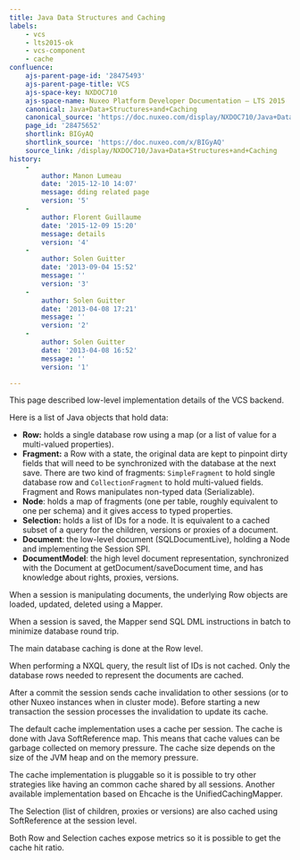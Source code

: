 ```yaml
---
title: Java Data Structures and Caching
labels:
    - vcs
    - lts2015-ok
    - vcs-component
    - cache
confluence:
    ajs-parent-page-id: '28475493'
    ajs-parent-page-title: VCS
    ajs-space-key: NXDOC710
    ajs-space-name: Nuxeo Platform Developer Documentation — LTS 2015
    canonical: Java+Data+Structures+and+Caching
    canonical_source: 'https://doc.nuxeo.com/display/NXDOC710/Java+Data+Structures+and+Caching'
    page_id: '28475652'
    shortlink: BIGyAQ
    shortlink_source: 'https://doc.nuxeo.com/x/BIGyAQ'
    source_link: /display/NXDOC710/Java+Data+Structures+and+Caching
history:
    - 
        author: Manon Lumeau
        date: '2015-12-10 14:07'
        message: dding related page
        version: '5'
    - 
        author: Florent Guillaume
        date: '2015-12-09 15:20'
        message: details
        version: '4'
    - 
        author: Solen Guitter
        date: '2013-09-04 15:52'
        message: ''
        version: '3'
    - 
        author: Solen Guitter
        date: '2013-04-08 17:21'
        message: ''
        version: '2'
    - 
        author: Solen Guitter
        date: '2013-04-08 16:52'
        message: ''
        version: '1'

---
```

This page described low-level implementation details of the VCS backend.

Here is a list of Java objects that hold data:

*   **Row:**&nbsp;holds a single database row using a map (or a list of value for a multi-valued properties).
*   **Fragment:**&nbsp;a Row with a state, the original data are kept to pinpoint dirty fields that will need to be synchronized with the database at the next save. There are two kind of fragments: `SimpleFragment` to hold single database row and `CollectionFragment` to hold multi-valued fields. Fragment and Rows manipulates non-typed data (Serializable).
*   **Node**: holds a map of fragments (one per table, roughly equivalent to one per schema) and it gives access to typed properties.
*   **Selection:**&nbsp;holds a list of IDs for a node. It is equivalent to a cached subset of a query for the children, versions or proxies of a document.
*   **Document**: the low-level document (SQLDocumentLive), holding a Node and implementing the Session SPI.
*   **DocumentModel**: the high level document representation, synchronized with the Document at getDocument/saveDocument time, and has knowledge about rights, proxies, versions.

When a session is manipulating documents, the underlying Row objects are loaded, updated, deleted using a Mapper.

When a session is saved, the Mapper send SQL DML instructions in batch to minimize database round trip.

The main database caching is done at the Row level.

When performing a NXQL query, the result list of IDs is not cached. Only the database rows needed to represent the documents are cached.

After a commit the session sends cache invalidation to other sessions (or to other Nuxeo instances when in cluster mode). Before starting a new transaction the session processes the invalidation to update its cache.

The default cache implementation uses a cache per session. The cache is done with Java SoftReference map. This means that cache values can be garbage collected on memory pressure. The cache size depends on the size of the JVM heap and on the memory pressure.

The cache implementation is pluggable so it is possible to try other strategies like having an common cache shared by all sessions. Another available implementation based on Ehcache is the&nbsp;UnifiedCachingMapper.

The Selection (list of children, proxies or versions) are also cached using SoftReference at the session level.

Both Row and Selection caches expose metrics so it is possible to get the cache hit ratio.

&nbsp;
